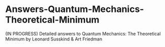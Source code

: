 # Answers-Quantum-Mechanics-Theoretical-Minimum
(IN PROGRESS) Detailed answers to Quantum Mechanics: The Theoretical Minimum by Leonard Susskind &amp; Art Friedman
